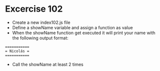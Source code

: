 # Excercise 102

* Create a new index102.js file
* Define a showName variable and assign a function as value
* When the showName function get executed it will print your name with the following output format:
```
===========
= Nicolás =
===========
```
* Call the showName at least 2 times
